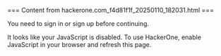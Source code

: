 === Content from hackerone.com_f4d81f1f_20250110_182031.html ===

You need to sign in or sign up before continuing.

It looks like your JavaScript is disabled. To use HackerOne, enable JavaScript in your browser and refresh this page.


